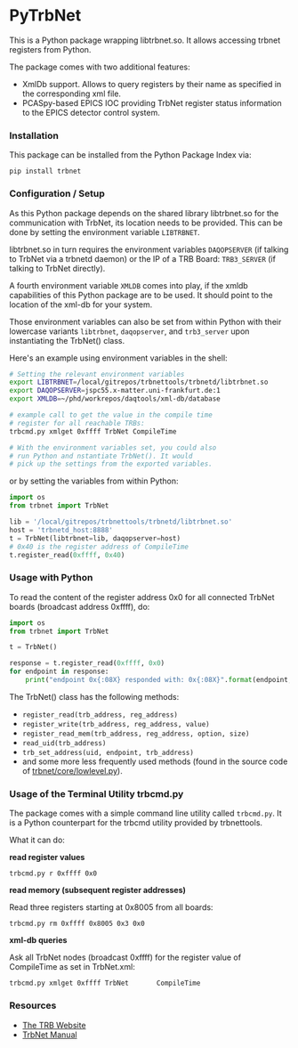 # PyTrbNet

This is a Python package wrapping libtrbnet.so.
It allows accessing trbnet registers from Python.

The package comes with two additional features:

* XmlDb support. Allows to query registers by their
  name as specified in the corresponding xml file.
* PCASpy-based EPICS IOC providing TrbNet register
  status information to the EPICS detector control
  system.

### Installation

This package can be installed from the Python Package
Index via:

    pip install trbnet

### Configuration / Setup

As this Python package depends on the shared library
libtrbnet.so for the communication with TrbNet,
its location needs to be provided.
This can be done by setting the environment variable
`LIBTRBNET`.

libtrbnet.so in turn requires the environment variables
`DAQOPSERVER` (if talking to TrbNet via a trbnetd daemon)
or the IP of a TRB Board: `TRB3_SERVER` (if talking to
TrbNet directly).

A fourth environment variable `XMLDB` comes into play,
if the xmldb capabilities of this Python package are
to be used. It should point to the location of the
xml-db for your system.

Those environment variables can also be set from within
Python with their lowercase variants
`libtrbnet`, `daqopserver`, and `trb3_server` upon
instantiating the TrbNet() class.

Here's an example using environment variables in the shell:


```sh
# Setting the relevant environment variables
export LIBTRBNET=/local/gitrepos/trbnettools/trbnetd/libtrbnet.so
export DAQOPSERVER=jspc55.x-matter.uni-frankfurt.de:1
export XMLDB=~/phd/workrepos/daqtools/xml-db/database

# example call to get the value in the compile time
# register for all reachable TRBs:
trbcmd.py xmlget 0xffff TrbNet CompileTime

# With the environment variables set, you could also
# run Python and nstantiate TrbNet(). It would
# pick up the settings from the exported variables.
```

or by setting the variables from within Python:

```python
import os
from trbnet import TrbNet

lib = '/local/gitrepos/trbnettools/trbnetd/libtrbnet.so'
host = 'trbnetd_host:8888'
t = TrbNet(libtrbnet=lib, daqopserver=host)
# 0x40 is the register address of CompileTime
t.register_read(0xffff, 0x40)
```

### Usage with Python

To read the content of the register address 0x0 for all
connected TrbNet boards (broadcast address 0xffff), do:

```python
import os
from trbnet import TrbNet

t = TrbNet()

response = t.register_read(0xffff, 0x0)
for endpoint in response:
    print("endpoint 0x{:08X} responded with: 0x{:08X}".format(endpoint, response[endpoint]))
```

The TrbNet() class has the following methods:

* `register_read(trb_address, reg_address)`
* `register_write(trb_address, reg_address, value)`
* `register_read_mem(trb_address, reg_address, option, size)`
* `read_uid(trb_address)`
* `trb_set_address(uid, endpoint, trb_address)`
* and some more less frequently used methods (found in the source code of [trbnet/core/lowlevel.py](trbnet/core/lowlevel.py)).

### Usage of the Terminal Utility trbcmd.py

The package comes with a simple command line utility called `trbcmd.py`.
It is a Python counterpart for the trbcmd utility provided
by trbnettools.

What it can do:

**read register values**

```
trbcmd.py r 0xffff 0x0
```

**read memory (subsequent register addresses)**

Read three registers starting at 0x8005 from all boards:
```
trbcmd.py rm 0xffff 0x8005 0x3 0x0
```

**xml-db queries**

Ask all TrbNet nodes (broadcast 0xffff) for the register value of CompileTime as set in TrbNet.xml:

```
trbcmd.py xmlget 0xffff TrbNet       CompileTime
```

### Resources

* [The TRB Website](http://trb.gsi.de)
* [TrbNet Manual](http://jspc29.x-matter.uni-frankfurt.de/docu/trbnetdocu.pdf)
